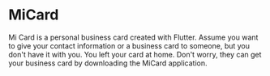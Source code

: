# MiCard

Mi Card is a personal business card created with Flutter. Assume you want to give your contact information or a business card to someone, but you don't have it with you. You left your card at home. Don't worry, they can get your business card by downloading the MiCard application.


